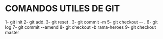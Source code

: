 # COMANDOS UTILES DE GIT

1- git init
2- git add.
3- git reset .
3- git commit -m
5- git checkout -- . 
6- git log
7- git commit --amend
8- git checkout -b rama-heroes
9- git checkout master